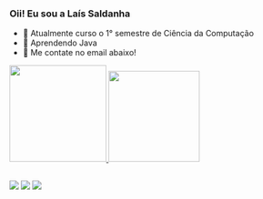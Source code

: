 ### Oii! Eu sou a Laís Saldanha

- 🔭 Atualmente curso o 1° semestre de Ciência da Computação
- 🌱 Aprendendo Java
- 💬 Me contate no email abaixo!

<div>
  <a href="https://github.com/LaisSaldanha">
  <img height="170em" src="https://github-readme-stats.vercel.app/api?username=LaisSaldanha&show_icons=true&theme=dracula&include_all_commits=true&count_private=true&bg_color=00000000&locale=pt-br&rank_icon=github">
  <img height="160em" src="https://github-readme-stats.vercel.app/api/top-langs/?username=LaisSaldanha&layout=compact&lang_count=16&theme=dracula&bg_color=00000000&size_weight=0.5&count_weight=0.5&locale=pt-br">
</div>

##

<div>
  <a href = "mailto:lsaldanharamos@gmail.com"><img src="https://img.shields.io/badge/-Gmail-%23333?style=for-the-badge&logo=gmail&logoColor=white" target="_blank"></a>
  <a href="(https://www.linkedin.com/in/la%C3%ADs-saldanha-ramos-9710982b0)" target="_blank"><img src="https://img.shields.io/badge/-LinkedIn-%230077B5?style=for-the-badge&logo=linkedin&logoColor=white" target="_blank"></a> 
  <a href="https://instagram.com/l_sald_" target="_blank"><img src="https://img.shields.io/badge/-Instagram-%23E4405F?style=for-the-badge&logo=instagram&logoColor=white" target="_blank"></a>
</div>
